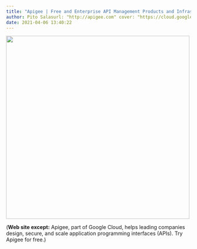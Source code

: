 ```yaml
---
title: "Apigee | Free and Enterprise API Management Products and Infrastructure"
author: Pito Salasurl: "http://apigee.com" cover: "https://cloud.google.com/_static/cloud/images/social-icon-google-cloud-1200-630.png" 
date: 2021-04-06 13:40:22
---
```

<img src=https://cloud.google.com/_static/cloud/images/social-icon-google-cloud-1200-630.png width="500">



(**Web site except:** Apigee, part of Google Cloud, helps leading companies design, secure, and scale application programming interfaces (APIs). Try Apigee for free.) 
